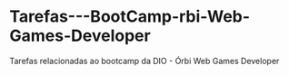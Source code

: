 # Tarefas---BootCamp-rbi-Web-Games-Developer
Tarefas relacionadas ao bootcamp da DIO - Órbi Web Games Developer
